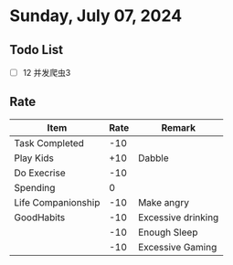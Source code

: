 # Sunday, July 07, 2024

## Todo List

- [ ] 12 并发爬虫3

## Rate

| Item               | Rate | Remark             |
| ------------------ | ---- | ------------------ |
| Task Completed     | -10  |                    |
| Play Kids          | +10  | Dabble             |
| Do Execrise        | -10  |                    |
| Spending           | 0    |                    |
| Life Companionship | -10  | Make angry         |
| GoodHabits         | -10  | Excessive drinking |
|                    | -10  | Enough Sleep       |
|                    | -10  | Excessive Gaming   |
